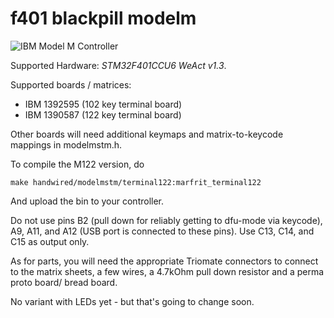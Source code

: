 # f401 blackpill modelm 

![IBM Model M Controller](https://dynamic.reauktion.de/flugphase/wp-content/uploads/2021/11/IMG_20211030_204552-scaled.jpg)

Supported Hardware: *STM32F401CCU6 WeAct v1.3*.

Supported boards / matrices:

* IBM 1392595 (102 key terminal board)
* IBM 1390587 (122 key terminal board)

Other boards will need additional keymaps and matrix-to-keycode mappings in modelmstm.h.

To compile the M122 version, do

``` make handwired/modelmstm/terminal122:marfrit_terminal122 ```

And upload the bin to your controller.

Do not use pins
B2 (pull down for reliably getting to dfu-mode via keycode), A9, A11, and A12 (USB port is connected to these pins). Use C13, C14, and C15 as output only.

As for parts, you will need the appropriate Triomate connectors to connect to the matrix sheets, a few wires, a 4.7kOhm pull down resistor and a perma proto board/ bread board.

No variant with LEDs yet - but that's going to change soon.

